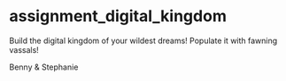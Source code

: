 # assignment_digital_kingdom
Build the digital kingdom of your wildest dreams! Populate it with fawning vassals!

Benny & Stephanie